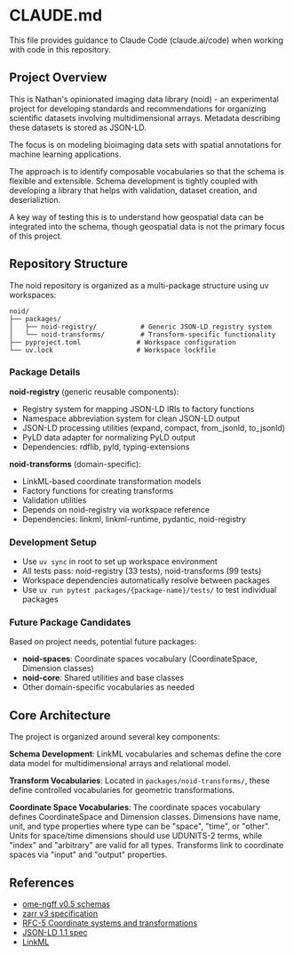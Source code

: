 # CLAUDE.md

This file provides guidance to Claude Code (claude.ai/code) when working with
code in this repository.

## Project Overview

This is Nathan's opinionated imaging data library (noid) - an experimental
project for developing standards and recommendations for organizing scientific
datasets involving multidimensional arrays. Metadata describing these datasets
is stored as JSON-LD.

The focus is on modeling bioimaging data sets with spatial annotations for
machine learning applications.

The approach is to identify composable vocabularies so that the schema is
flexible and extensible. Schema development is tightly coupled with developing
a library that helps with validation, dataset creation, and deserializtion.

A key way of testing this is to understand how geospatial data can be integrated
into the schema, though geospatial data is not the primary focus of this
project.

## Repository Structure

The noid repository is organized as a multi-package structure using uv workspaces:

```
noid/
├── packages/
│   ├── noid-registry/           # Generic JSON-LD registry system
│   └── noid-transforms/         # Transform-specific functionality  
├── pyproject.toml              # Workspace configuration
└── uv.lock                     # Workspace lockfile
```

### Package Details

**noid-registry** (generic reusable components):
- Registry system for mapping JSON-LD IRIs to factory functions
- Namespace abbreviation system for clean JSON-LD output
- JSON-LD processing utilities (expand, compact, from_jsonld, to_jsonld)
- PyLD data adapter for normalizing PyLD output
- Dependencies: rdflib, pyld, typing-extensions

**noid-transforms** (domain-specific):
- LinkML-based coordinate transformation models
- Factory functions for creating transforms
- Validation utilities
- Depends on noid-registry via workspace reference
- Dependencies: linkml, linkml-runtime, pydantic, noid-registry

### Development Setup

- Use `uv sync` in root to set up workspace environment
- All tests pass: noid-registry (33 tests), noid-transforms (99 tests)
- Workspace dependencies automatically resolve between packages
- Use `uv run pytest packages/{package-name}/tests/` to test individual packages

### Future Package Candidates

Based on project needs, potential future packages:
- **noid-spaces**: Coordinate spaces vocabulary (CoordinateSpace, Dimension classes)
- **noid-core**: Shared utilities and base classes
- Other domain-specific vocabularies as needed

## Core Architecture

The project is organized around several key components:

**Schema Development**: LinkML vocabularies and schemas
define the core data model for multidimensional arrays and relational
model.

**Transform Vocabularies**: Located in `packages/noid-transforms/`, these define
controlled vocabularies for geometric transformations.

**Coordinate Space Vocabularies**: The coordinate spaces vocabulary defines
CoordinateSpace and Dimension classes. Dimensions have name, unit, and type
properties where type can be "space", "time", or "other". Units for space/time
dimensions should use UDUNITS-2 terms, while "index" and "arbitrary" are valid
for all types. Transforms link to coordinate spaces via "input" and "output"
properties.

## References

- [ome-ngff v0.5 schemas](https://github.com/ome/ngff/tree/v0.5/schemas)
- [zarr v3 specification](https://zarr-specs.readthedocs.io/en/latest/v3/core/index.html)
- [RFC-5 Coordinate systems and transformations](https://github.com/ome/ngff/blob/main/rfc/5/index.md)
- [JSON-LD 1.1 spec](https://www.w3.org/TR/json-ld11)
- [LinkML](https://linkml.io/linkml/)
